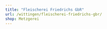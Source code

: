 ```yaml
---
title: "Fleischerei Friedrichs GbR"
url: /wittingen/fleischerei-friedrichs-gbr/
shop: Metzgerei
---
```

